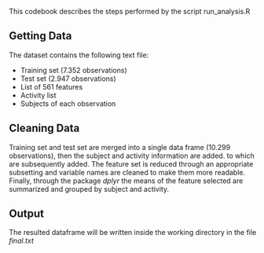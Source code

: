 This codebook describes the steps performed by the script run_analysis.R

## Getting Data

The dataset contains the following text file:
- Training set (7.352 observations)
- Test set (2.947 observations)
- List of 561 features 
- Activity list
- Subjects of each observation

## Cleaning Data

Training set and test set are merged into a single data frame (10.299 observations), then the subject and activity information are added. to which are subsequently added.
The feature set is reduced through an appropriate subsetting and variable names are cleaned to make them more readable.
Finally, through the package *dplyr* the means of the feature selected are summarized and grouped by subject and activity.

## Output

The resulted dataframe will be written inside the working directory in the file *final.txt*

